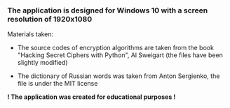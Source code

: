 ### The application is designed for Windows 10 with a screen resolution of 1920x1080

Materials taken:

* The source codes of encryption algorithms are taken from the book "Hacking Secret Ciphers with Python", Al Sweigart (the files have been slightly modified)

* The dictionary of Russian words was taken from Anton Sergienko, the file is under the MIT license

**! The application was created for educational purposes !**
